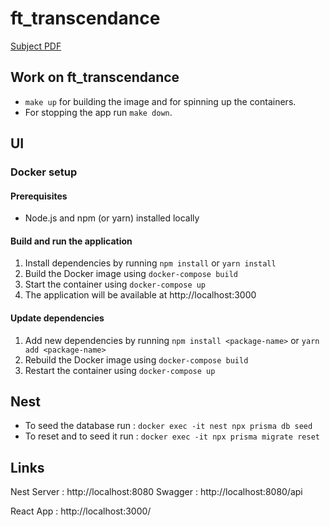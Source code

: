 # ft_transcendance

[Subject PDF](https://github.com/williamollio/ft_transcendance/blob/master/ressources/ft_transcendance.pdf)

## Work on ft_transcendance

- `make up` for building the image and for spinning up the containers.
- For stopping the app run `make down`.

## UI

### Docker setup

#### Prerequisites

- Node.js and npm (or yarn) installed locally

#### Build and run the application

1. Install dependencies by running `npm install` or `yarn install`
2. Build the Docker image using `docker-compose build`
3. Start the container using `docker-compose up`
4. The application will be available at http://localhost:3000

#### Update dependencies

1. Add new dependencies by running `npm install <package-name>` or `yarn add <package-name>`
2. Rebuild the Docker image using `docker-compose build`
3. Restart the container using `docker-compose up`

## Nest

- To seed the database run : `docker exec -it nest npx prisma db seed`
- To reset and to seed it run : `docker exec -it npx prisma migrate reset`

## Links

Nest Server : http://localhost:8080
Swagger : http://localhost:8080/api

React App : http://localhost:3000/
